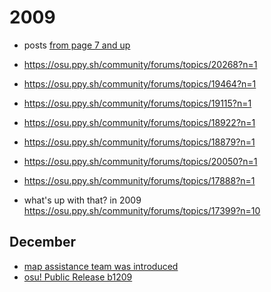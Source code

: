 # 2009

- posts [from page 7 and up](https://osu.ppy.sh/community/forums/9?sort=created&page=7#topics)

- https://osu.ppy.sh/community/forums/topics/20268?n=1
- https://osu.ppy.sh/community/forums/topics/19464?n=1
- https://osu.ppy.sh/community/forums/topics/19115?n=1
- https://osu.ppy.sh/community/forums/topics/18922?n=1
- https://osu.ppy.sh/community/forums/topics/18879?n=1
- https://osu.ppy.sh/community/forums/topics/20050?n=1
- https://osu.ppy.sh/community/forums/topics/17888?n=1

- what's up with that? in 2009 https://osu.ppy.sh/community/forums/topics/17399?n=10

## December

- [map assistance team was introduced](https://osu.ppy.sh/community/forums/topics/21856?n=1)
- [osu! Public Release b1209](https://osu.ppy.sh/community/forums/topics/21511?n=1)
